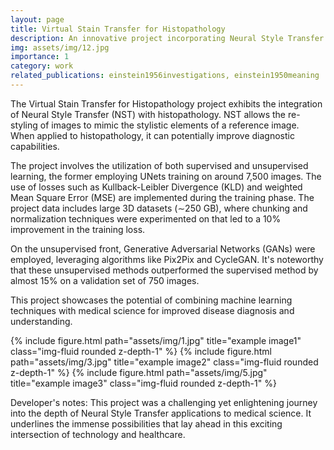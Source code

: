 ```yaml
---
layout: page
title: Virtual Stain Transfer for Histopathology
description: An innovative project incorporating Neural Style Transfer concepts for use in histopathology.
img: assets/img/12.jpg
importance: 1
category: work
related_publications: einstein1956investigations, einstein1950meaning
---
```


The Virtual Stain Transfer for Histopathology project exhibits the integration of Neural Style Transfer (NST) with histopathology. NST allows the re-styling of images to mimic the stylistic elements of a reference image. When applied to histopathology, it can potentially improve diagnostic capabilities.

The project involves the utilization of both supervised and unsupervised learning, the former employing UNets training on around 7,500 images. The use of losses such as Kullback-Leibler Divergence (KLD) and weighted Mean Square Error (MSE) are implemented during the training phase. The project data includes large 3D datasets (&sim;250 GB), where chunking and normalization techniques were experimented on that led to a 10% improvement in the training loss.

On the unsupervised front, Generative Adversarial Networks (GANs) were employed, leveraging algorithms like Pix2Pix and CycleGAN. It's noteworthy that these unsupervised methods outperformed the supervised method by almost 15% on a validation set of 750 images.
  
This project showcases the potential of combining machine learning techniques with medical science for improved disease diagnosis and understanding.

{% include figure.html path="assets/img/1.jpg" title="example image1" class="img-fluid rounded z-depth-1" %}
{% include figure.html path="assets/img/3.jpg" title="example image2" class="img-fluid rounded z-depth-1" %}
{% include figure.html path="assets/img/5.jpg" title="example image3" class="img-fluid rounded z-depth-1" %}

Developer's notes: This project was a challenging yet enlightening journey into the depth of Neural Style Transfer applications to medical science. It underlines the immense possibilities that lay ahead in this exciting intersection of technology and healthcare.